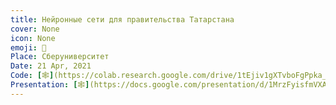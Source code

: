 ```yaml
---
title: Нейронные сети для правительства Татарстана
cover: None
icon: None
emoji: 🧠
Place: Сберуниверситет
Date: 21 Apr, 2021
Code: [🕸](https://colab.research.google.com/drive/1tEjiv1gXTvboFgPpka_b2iqAghpKnKDm)
Presentation: [🕸](https://docs.google.com/presentation/d/1MrzFyisfmVXAAu8pkGSh1jdneFTOsul0UdYjrj0qACs/)
---
```


